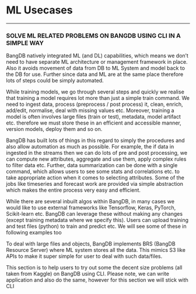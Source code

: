 # ML Usecases
-----------

### SOLVE ML RELATED PROBLEMS ON BANGDB USING CLI IN A SIMPLE WAY

BangDB natively integrated ML (and DL) capabilities, which means we don’t need to have separate ML architecture or management framework in place. Also it avoids movement of data from DB to ML System and model back to the DB for use. Further since data and ML are at the same place therefore lots of steps could be simply automated.

While training models, we go through several steps and quickly we realise that training a model requires lot more than just a simple train command. We need to ingest data, process (preprocess / post process) it, clean, enrich, add/edit, normalise, deal with missing values etc. Moreover, training a model is often involves large files (train or test), metadata, model artifact etc. therefore we must store these in an efficient and accessible manner, version models, deploy them and so on.

BangDB has built lots of things in this regard to simply the procedures and also allow automation as much as possible. For example, the if data in ingested in the streams then we can do lots of pre and post processing, we can compute new attributes, aggregate and use them, apply complex rules to filter data etc. Further, data summarization can be done with a single command, which allows users to see some stats and correlations etc. to take appropriate action when it comes to selecting attributes. Some of the jobs like timeseries and forecast work are provided via simple abstraction which makes the entire process very easy and efficient.

While there are several inbuilt algos within BangDB, in many cases we would like to use external frameworks like Tensorflow, Keras, PyTorch, Scikit-learn etc. BangDB can leverage these without making any changes (except training metadata where we specify this). Users can upload training and test files (python) to train and predict etc. We will see some of these in following examples too

To deal with large files and objects, BangDB implements BRS (BangDB Resource Server) where ML system stores all the data. This mimics S3 like APIs to make it super simple for user to deal with such data/files.

This section is to help users to try out some the decent size problems (all taken from Kaggle) on BangDB using CLI. Please note, we can write application and also do the same, however for this section we will stick with CLI
